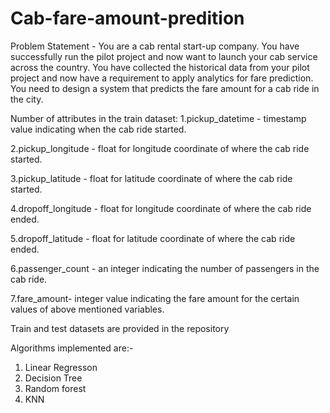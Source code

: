 # Cab-fare-amount-predition
Problem Statement -
You are a cab rental start-up company. You have successfully run the pilot project and now want to launch your cab service across the country. You have collected the historical data from your pilot project and now have a requirement to apply analytics for fare prediction. You need to design a system that predicts the fare amount for a cab ride in the city.

Number of attributes in the train dataset:
1.pickup_datetime - timestamp value indicating when the cab ride started.

2.pickup_longitude - float for longitude coordinate of where the cab ride started.

3.pickup_latitude - float for latitude coordinate of where the cab ride started.

4.dropoff_longitude - float for longitude coordinate of where the cab ride ended.

5.dropoff_latitude - float for latitude coordinate of where the cab ride ended.

6.passenger_count - an integer indicating the number of passengers in the cab ride.

7.fare_amount- integer value indicating the fare amount for the certain values of above mentioned variables.

Train and test datasets are provided in the repository

Algorithms implemented are:- 
1. Linear Regresson
2. Decision Tree
3. Random forest
4. KNN
